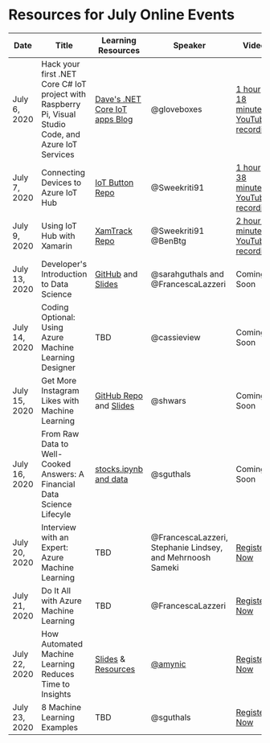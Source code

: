 # Resources for July Online Events

| Date | Title | Learning Resources | Speaker | Video | 
|------|-------|--------------------|---------|-------|
| July 6, 2020 | Hack your first .NET Core C# IoT project with Raspberry Pi, Visual Studio Code, and Azure IoT Services | [Dave's .NET Core IoT apps Blog](https://dev.to/azure/net-core-iot-raspberry-pi-linux-and-azure-iot-hub-learn-how-to-build-deploy-and-debug-d1f) | @gloveboxes | [1 hour 18 minute YouTube recording](https://youtu.be/DFJvi2qcD-Q) | 
| July 7, 2020 | Connecting Devices to Azure IoT Hub | [IoT Button Repo](https://github.com/Sweekriti91/IoTButton) | @Sweekriti91 | [1 hour 38 minute YouTube recording](https://www.youtube.com/watch?v=Qc140G8d13g) | 
| July 9, 2020 | Using IoT Hub with Xamarin | [XamTrack Repo](https://github.com/xamcat/XamTrack) | @Sweekriti91 @BenBtg | [2 hour 1 minute YouTube recording](https://www.youtube.com/watch?v=Nl1WTAATWzw) | 
| July 13, 2020 | Developer's Introduction to Data Science | [GitHub](https://github.com/microsoft/c9-dev-intro-data-science) and [Slides](https://slidedecks.blob.core.windows.net/livestreamfy21q1/DevIntroToDS_Francesca_ReactorStreaming.pptx) | @sarahguthals and @FrancescaLazzeri | Coming Soon | 
| July 14, 2020 | Coding Optional: Using Azure Machine Learning Designer | TBD | @cassieview | Coming Soon |
| July 15, 2020 | Get More Instagram Likes with Machine Learning | [GitHub Repo](http://github.com/CloudAdvocacy/LikesLearning) and [Slides](https://speakerdeck.com/shwars/get-more-instagram-likes-with-machine-learning) | @shwars | Coming Soon |
| July 16, 2020 | From Raw Data to Well-Cooked Answers: A Financial Data Science Lifecyle | [stocks.ipynb and data](/online-event-resources/data-science-and-machine-learning/data-science-in-finance) | @sguthals | Coming Soon |
| July 20, 2020 | Interview with an Expert: Azure Machine Learning | TBD | @FrancescaLazzeri, Stephanie Lindsey, and Mehrnoosh Sameki | [Register Now](https://www.meetup.com/Microsoft-Reactor-Redmond/events/271107547/) |
| July 21, 2020 | Do It All with Azure Machine Learning | TBD | @FrancescaLazzeri | [Register Now](https://www.meetup.com/Microsoft-Reactor-Redmond/events/271107999/) |
| July 22, 2020 | How Automated Machine Learning Reduces Time to Insights | [Slides](https://gaicstor2020.blob.core.windows.net/amy-ppts/AutomatedMachineLearning-Reactor.pptx) & [Resources](/online-event-resources/data-science-and-machine-learning/automated-machine-learning/readme.md) | [@amynic](http://twitter.com/amykatenicho) | [Register Now](https://www.meetup.com/Microsoft-Reactor-Redmond/events/271108300/) |
| July 23, 2020 | 8 Machine Learning Examples | TBD | @sguthals | [Register Now](https://www.meetup.com/Microsoft-Reactor-Redmond/events/271108337/) |
